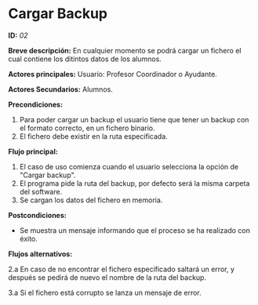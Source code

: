 # Cargar Backup

**ID:** *02*

**Breve descripción:**
En cualquier momento se podrá cargar un fichero el cual contiene los ditintos datos de los alumnos.

**Actores principales:** Usuario: Profesor Coordinador o Ayudante.

**Actores Secundarios:** Alumnos.

**Precondiciones:**

1. Para poder cargar un backup el usuario tiene que tener un backup con el formato correcto, en un fichero binario.
2. El fichero debe existir en la ruta especificada.

**Flujo principal:**

1. El caso de uso comienza cuando el usuario selecciona la opción de "Cargar backup".
2. El programa pide la ruta del backup, por defecto será la misma carpeta del software. 
3. Se cargan los datos del fichero en memoria.

**Postcondiciones:**

* Se muestra un mensaje informando que el proceso se ha realizado con éxito.


**Flujos alternativos:**

2.a En caso de no encontrar el fichero especificado saltará un error, y después se pedirá de nuevo el nombre de la ruta del backup.

3.a Si el fichero está corrupto se lanza un mensaje de error.
